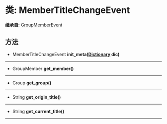 # 类: MemberTitleChangeEvent  
  
**继承自:** [GroupMemberEvent](GroupMemberEvent.md)  
  
## 方法 
  
- MemberTitleChangeEvent **init_meta([Dictionary](https://docs.godotengine.org/en/latest/classes/class_dictionary.html) dic)**  
  
---  
  
- GroupMember **get_member()**  
  
---  
  
- Group **get_group()**  
  
---  
  
- String **get_origin_title()**  
  
---  
  
- String **get_current_title()**  
  
---  
  

